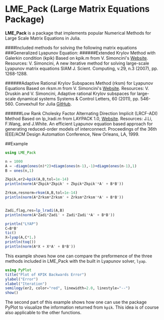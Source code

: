 # LME_Pack (Large Matrix Equations Package)
**LME_Pack** is a package that implements popular Numerical Methods for Large Scale Matrix Equations in Julia.

####Included methods for solving the following matrix equations
###Generalized Lyapunov Equation:
######Extended Krylov Method with Galerkin condition (kpik)
Based on kpik.m from V. Simoncini's [Website](http://www.dm.unibo.it/~simoncin/software.html). 
Resources:
V. Simoncini, 
A new iterative method for solving large-scale Lyapunov matrix equations 
SIAM J. Scient. Computing, v.29, n.3 (2007), pp. 1268-1288. 

######Adaptive Rational Krylov Subspaces Method (rksm) for Lyapunov Equations
Based on rksm.m from V. Simoncini's [Website](http://www.dm.unibo.it/~simoncin/software.html).
Resources:
V. Druskin and V. Simoncini, 
Adaptive rational Krylov subspaces for large-scale dynamical systems 
Systems & Control Letters, 60 (2011), pp. 546-560. 
Convexhull for Julia [GitHub](https://github.com/intdxdt/convexhull.jl).

######Low Rank Cholesky Factor Alternating Direction Implicit (LRCF-ADI) Method
Based on lp_lradi.m from LAYPACK 1.0, [Website](https://www.tu-chemnitz.de/sfb393/lyapack/).
Resources:
J.Li, F.Wang, and J.White.
An efficient Lyapunov equation based approach for generating
reduced-order models of interconnect.
Proceedings of the 36th IEEE/ACM Design Automation Conference,
New Orleans, LA, 1999.

##Example
```julia
using LME_Pack

n = 1000
A = -diagm(ones(n)*2)+diagm(ones(n-1),-1)+diagm(ones(n-1),1)
B = ones(n,1)

Zkpik,er2=kpik(A,B,tol=1e-14)
println(norm(A*Zkpik*Zkpik' + Zkpik*Zkpik'*A' + B*B'))

Zrksm,resnorm=rksm(A,B,tol=1e-14)
println(norm(A*Zrksm*Zrksm' + Zrksm*Zrksm'*A' + B*B'))


Zadi,flag,res=lp_lradi(A,B)
println(norm(A*Zadi*Zadi' + Zadi*Zadi'*A' + B*B'))

println("LYAP")
C=B*B'
tic()
X=lyap(A,C*1.)
println(toq())
println(norm(A*X + X*A' + B*B'))
```
This example shows how one can compare the preformence of the three methods included in LME_Pack with the built in Lyapunov solver, ```lyap```.

```julia
using PyPlot
title("Plot of KPIK Backwards Error")
ylabel("Error")
xlabel("Iteration")
semilogy(er2, color="red", linewidth=2.0, linestyle="--")
show()
```

The second part of this example shows how one can use the package PyPlot to visualize the information returned from ```kpik```. This idea is of course also applicable to the other functions. 
